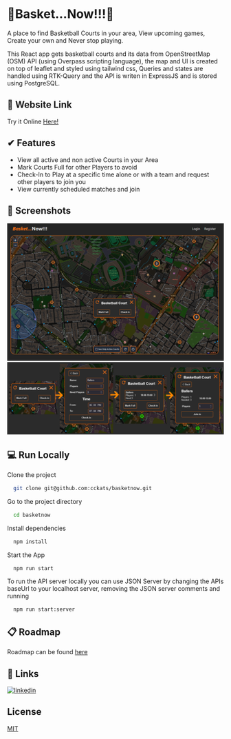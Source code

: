 # 🏀Basket...Now!!!🏀

A place to find Basketball Courts in your area, View upcoming games, Create your own and Never stop playing.

This React app gets basketball courts and its data from OpenStreetMap (OSM) API (using Overpass scripting language), the map and UI is created on top of leaflet and styled using tailwind css, Queries and states are handled using RTK-Query and the API is writen in ExpressJS and is stored using PostgreSQL.

## 🔗 Website Link
Try it Online [Here!](https://katserver.ddns.net/basketnow)

## ✔ Features
- View all active and non active Courts in your Area
- Mark Courts Full for other Players to avoid
- Check-In to Play at a specific time alone or with a team and request other players to join you
- View currently scheduled matches and join

## 📸 Screenshots
![alt text](/public/screenshots/image.png)
![alt text](/public/screenshots/image-3.png)

## 💻 Run Locally
Clone the project

```bash
  git clone git@github.com:cckats/basketnow.git
```

Go to the project directory

```bash
  cd basketnow
```

Install dependencies

```bash
  npm install
```

Start the App

```bash
  npm run start
```
To run the API server locally you can use JSON Server by changing the APIs baseUrl to your localhost server, removing the JSON server comments and running

```bash
  npm run start:server
```


## 📋 Roadmap
Roadmap can be found [here](https://trello.com/b/O40EcFGc)

## 🔗 Links

[![linkedin](https://img.shields.io/badge/linkedin-0A66C2?style=for-the-badge&logo=linkedin&logoColor=white)](https://www.linkedin.com/in/konstantinos-katsanos-728860309/)

## License

[MIT](https://choosealicense.com/licenses/mit/)
